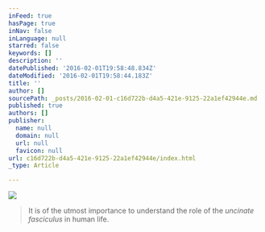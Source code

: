 ```yaml
---
inFeed: true
hasPage: true
inNav: false
inLanguage: null
starred: false
keywords: []
description: ''
datePublished: '2016-02-01T19:58:48.834Z'
dateModified: '2016-02-01T19:58:44.183Z'
title: ''
author: []
sourcePath: _posts/2016-02-01-c16d722b-d4a5-421e-9125-22a1ef42944e.md
published: true
authors: []
publisher:
  name: null
  domain: null
  url: null
  favicon: null
url: c16d722b-d4a5-421e-9125-22a1ef42944e/index.html
_type: Article

---
```

![](https://the-grid-user-content.s3-us-west-2.amazonaws.com/c50d254a-2c66-46e5-9093-6fb979b5e159.JPG)

> It is of the utmost importance to understand the role of the _uncinate fasciculus_ in human life.